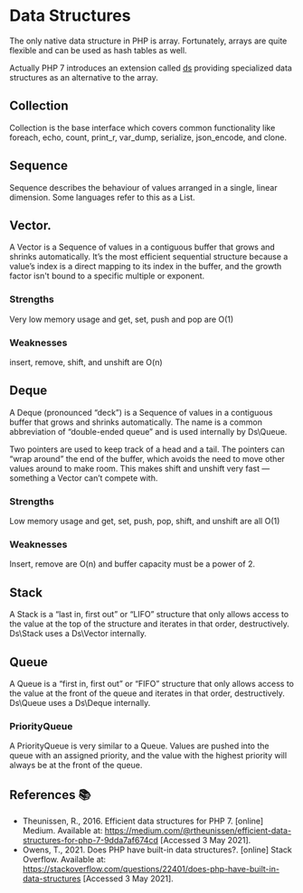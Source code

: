 # Data Structures

The only native data structure in PHP is array. Fortunately, arrays are quite flexible and can be used as hash tables as well.

Actually PHP 7 introduces an extension called [ds](https://www.php.net/manual/en/book.ds) providing specialized data structures as an alternative to the array.

## Collection

Collection is the base interface which covers common functionality like foreach, echo, count, print_r, var_dump, serialize, json_encode, and clone.

## Sequence

Sequence describes the behaviour of values arranged in a single, linear dimension. Some languages refer to this as a List.

## Vector.

A Vector is a Sequence of values in a contiguous buffer that grows and shrinks automatically. It’s the most efficient sequential structure because a value’s index is a direct mapping to its index in the buffer, and the growth factor isn't bound to a specific multiple or exponent.

### Strengths

Very low memory usage and get, set, push and pop are O(1)

### Weaknesses

insert, remove, shift, and unshift are O(n)

## Deque

A Deque (pronounced “deck”) is a Sequence of values in a contiguous buffer that grows and shrinks automatically. The name is a common abbreviation of “double-ended queue” and is used internally by Ds\Queue.

Two pointers are used to keep track of a head and a tail. The pointers can “wrap around” the end of the buffer, which avoids the need to move other values around to make room. This makes shift and unshift very fast — something a Vector can’t compete with.

### Strengths

Low memory usage and get, set, push, pop, shift, and unshift are all O(1)

### Weaknesses

Insert, remove are O(n) and buffer capacity must be a power of 2.

## Stack

A Stack is a “last in, first out” or “LIFO” structure that only allows access to the value at the top of the structure and iterates in that order, destructively. Ds\Stack uses a Ds\Vector internally.

## Queue

A Queue is a “first in, first out” or “FIFO” structure that only allows access to the value at the front of the queue and iterates in that order, destructively. Ds\Queue uses a Ds\Deque internally.

### PriorityQueue

A PriorityQueue is very similar to a Queue. Values are pushed into the queue with an assigned priority, and the value with the highest priority will always be at the front of the queue.

## References :books:

- Theunissen, R., 2016. Efficient data structures for PHP 7. [online] Medium. Available at: <https://medium.com/@rtheunissen/efficient-data-structures-for-php-7-9dda7af674cd> [Accessed 3 May 2021].
- Owens, T., 2021. Does PHP have built-in data structures?. [online] Stack Overflow. Available at: <https://stackoverflow.com/questions/22401/does-php-have-built-in-data-structures> [Accessed 3 May 2021].
